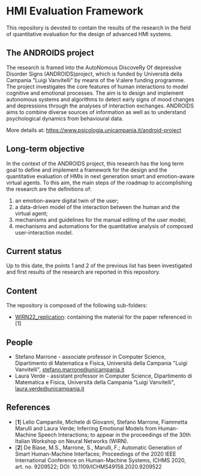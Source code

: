 # HMI Evaluation Framework
This repository is devoted to contain the results of the research in the field of quantitative evaluation for the design of advanced HMI systems.

## The ANDROIDS project
The research is framed into the AutoNomous DiscoveRy Of depressIve Disorder Signs (ANDROIDS)project, which is funded by Università della Campania "Luigi Vanvitelli" by means of the V:alere funding programme. The project investigates the core features of human interactions to model cognitive and emotional processes. The aim is to design and implement autonomous systems and algorithms to detect early signs of mood changes and depressions through the analyses of interaction exchanges. ANDROIDS aims to combine diverse sources of information as well as to understand psychological dynamics from behavioural data. 

More details at: https://www.psicologia.unicampania.it/android-project

## Long-term objective
In the context of the ANDROIDS project, this research has the long term goal to define and implement a framework for the design and the quantitative evaluation of HMIs in next generation smart and emotion-aware virtual agents. To this aim, the main steps of the roadmap to accomplishing the research are the definitions of:
1. an emotion-aware digital twin of the user; 
2. a data-driven model of the interaction between the human and the virtual agent;
3. mechanisms and guidelines for the manual editing of the user model;
4. mechanisms and automations for the quantitative analysis of composed user-interaction model.

## Current status
Up to this date, the points 1 and 2 of the previous list has been investigated and first results of the research are reported in this repository.

## Content
The repository is composed of the following sub-folders:
* [WIRN22_replication](/WIRN22_replication/readme.md): containing the material for the paper referenced in [1]

## People
* Stefano Marrone - associate professor in Computer Science, Dipartimento di Matematica e Fisica, Università della Campania "Luigi Vanvitelli", stefano.marrone@unicampania.it
* Laura Verde - assistant professor in Computer Science, Dipartimento di Matematica e Fisica, Università della Campania "Luigi Vanvitelli", laura.verde@unicampania.it

## References
* [**1**] Lelio Campanile, Michele di Giovanni, Stefano Marrone, Fiammetta Marulli and Laura Verde; Inferring Emotional Models from Human-Machine Speech Interactions; to appear in the proceedings of the 30th Italian Workshop on Neural Networks (WIRN).
* [**2**] De Biase, M.S., Marrone, S., Marulli, F.; Automatic Generation of Smart Human-Machine Interfaces; Proceedings of the 2020 IEEE International Conference on Human-Machine Systems, ICHMS 2020, art. no. 9209522; DOI: 10.1109/ICHMS49158.2020.9209522
